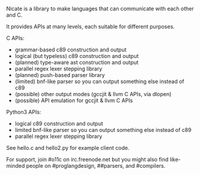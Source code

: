 Nicate is a library to make languages that can communicate with each other and C.

It provides APIs at many levels, each suitable for different purposes.

C APIs:

  - grammar-based c89 construction and output
  - logical (but typeless) c89 construction and output
  - (planned) type-aware ast construction and output
  - parallel regex lexer stepping library
  - (planned) push-based parser library
  - (limited) bnf-like parser so you can output something else instead of c89
  - (possible) other output modes (gccjit & llvm C APIs, via dlopen)
  - (possible) API emulation for gccjit & llvm C APIs

Python3 APIs:
  - logical c89 construction and output
  - limited bnf-like parser so you can output something else instead of c89
  - parallel regex lexer stepping library

See hello.c and hello2.py for example client code.

For support, join #o11c on irc.freenode.net
but you might also find like-minded people on #proglangdesign, ##parsers,
and #compilers.

